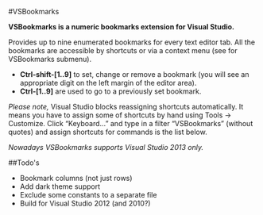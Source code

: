 #VSBookmarks

**VSBookmarks is a numeric bookmarks extension for Visual Studio.**

Provides up to nine enumerated bookmarks for every text editor tab. All the bookmarks are accessible by shortcuts or via a context menu (see for VSBookmarks submenu).

* **Ctrl-shift-[1..9]** to set, change or remove a bookmark (you will see an appropriate digit on the left margin of the editor area).
* **Ctrl-[1..9]** are used to go to a previously set bookmark.

*Please note,* Visual Studio blocks reassigning shortcuts automatically. It means you have to assign some of shortcuts by hand using Tools -> Customize. Click “Keyboard…” and type in a filter “VSBookmarks” (without quotes) and assign shortcuts for commands is the list below.

*Nowadays VSBookmarks supports Visual Studio 2013 only.*

##Todo's
* Bookmark columns (not just rows)
* Add dark theme support
* Exclude some constants to a separate file
* Build for Visual Studio 2012 (and 2010?)
